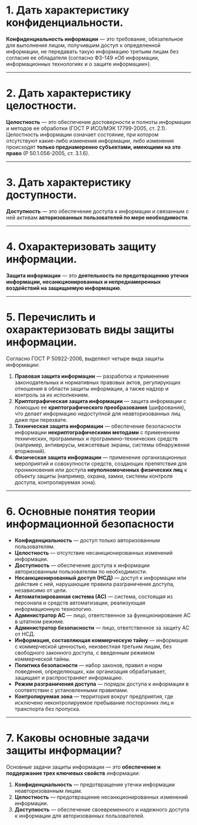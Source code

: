 # 1. Дать характеристику конфиденциальности.
**Конфиденциальность информации** — это требование, обязательное для выполнения лицом, получившим доступ к определенной информации, не передавать такую информацию третьим лицам без согласия ее обладателя (согласно ФЗ-149 «Об информации, информационных технологиях и о защите информации»).  

---
# 2. Дать характеристику целостности.
**Целостность** — это обеспечение достоверности и полноты информации и методов ее обработки (ГОСТ Р ИСО/МЭК 17799-2005, ст. 2.1).  
Целостность информации означает состояние, при котором отсутствуют какие-либо изменения информации, либо изменения происходят **только преднамеренно субъектами, имеющими на это право** (Р 50.1.056-2005, ст. 3.1.6).  

---
# 3. Дать характеристику доступности.
**Доступность** — это обеспечение доступа к информации и связанным с ней активам **авторизованных пользователей по мере необходимости**.  

---
# 4. Охарактеризовать защиту информации.
**Защита информации** — это **деятельность по предотвращению утечки информации, несанкционированных и непреднамеренных воздействий на защищаемую информацию**.  

---
# 5. Перечислить и охарактеризовать виды защиты информации.
Согласно ГОСТ Р 50922-2006, выделяют четыре вида защиты информации:
1. **Правовая защита информации** — разработка и применение законодательных и нормативных правовых актов, регулирующих отношения в области защиты информации, а также надзор и контроль за их исполнением.
2. **Криптографическая защита информации** — защита информации с помощью ее **криптографического преобразования** (шифрования), что делает информацию недоступной для неавторизованных лиц даже при перехвате.
3. **Техническая защита информации** — обеспечение безопасности информации **некриптографическими методами** с применением технических, программных и программно-технических средств (например, антивирусы, межсетевые экраны, системы обнаружения вторжений).
4. **Физическая защита информации** — применение организационных мероприятий и совокупности средств, создающих препятствия для проникновения или доступа **неуполномоченных физических лиц** к объекту защиты (например, охрана, замки, системы контроля доступа, контролируемая зона).

---
# 6. Основные понятия теории информационной безопасности

- **Конфиденциальность** — доступ только авторизованным пользователям.
- **Целостность** — отсутствие несанкционированных изменений информации.
- **Доступность** — обеспечение доступа к информации авторизованным пользователям по необходимости.
- **Несанкционированный доступ (НСД)** — доступ к информации или действия с ней, нарушающие правила разграничения доступа, независимо от цели.
- **Автоматизированная система (АС)** — система, состоящая из персонала и средств автоматизации, реализующая информационную технологию.
- **Администратор АС** — лицо, ответственное за функционирование АС в штатном режиме.
- **Администратор безопасности** — лицо, ответственное за защиту АС от НСД.
- **Информация, составляющая коммерческую тайну** — информация с коммерческой ценностью, неизвестная третьим лицам, без свободного законного доступа, с введенным режимом коммерческой тайны.
- **Политика безопасности** — набор законов, правил и норм поведения, определяющих, как организация обрабатывает, защищает и распространяет информацию.
- **Режим разграничения доступа** — порядок доступа к информации в соответствии с установленными правилами.
- **Контролируемая зона** — территория вокруг предприятия, где исключено неконтролируемое пребывание посторонних лиц и транспорта без пропуска.
---
# 7. Каковы основные задачи защиты информации?
Основные задачи защиты информации — это **обеспечение и поддержание трех ключевых свойств** информации:
1. **Конфиденциальность** — предотвращение утечки информации неавторизованным лицам.
2. **Целостность** — предотвращение несанкционированных изменений информации.
3. **Доступность** — обеспечение своевременного и надежного доступа к информации для авторизованных пользователей.